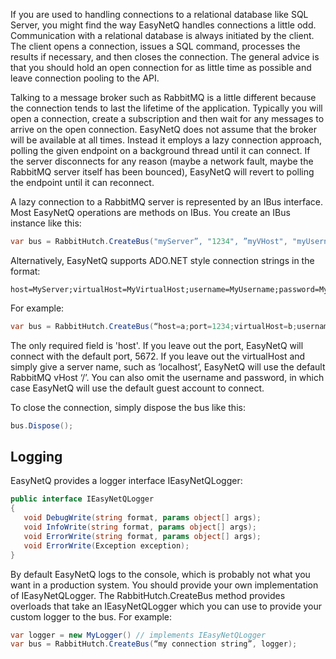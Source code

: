 If you are used to handling connections to a relational database like SQL Server, you might find the way EasyNetQ handles connections a little odd. Communication with a relational database is always initiated by the client. The client opens a connection, issues a SQL command, processes the results if necessary, and then closes the connection. The general advice is that you should hold an open connection for as little time as possible and leave connection pooling to the API. 

Talking to a message broker such as RabbitMQ is a little different because the connection tends to last the lifetime of the application. Typically you will open a connection, create a subscription and then wait for any messages to arrive on the open connection. EasyNetQ does not assume that the broker will be available at all times. Instead it employs a lazy connection approach, polling the given endpoint on a background thread until it can connect. If the server disconnects for any reason (maybe a network fault, maybe the RabbitMQ server itself has been bounced), EasyNetQ will revert to polling the endpoint until it can reconnect.

A lazy connection to a RabbitMQ server is represented by an IBus interface. Most EasyNetQ operations are methods on IBus. You create an IBus instance like this:
```c#
var bus = RabbitHutch.CreateBus("myServer”, "1234", ”myVHost", "myUsername", "myPassword");
```
Alternatively, EasyNetQ supports ADO.NET style connection strings in the format:

    host=MyServer;virtualHost=MyVirtualHost;username=MyUsername;password=MyPassword

For example:
```c#
var bus = RabbitHutch.CreateBus(“host=a;port=1234;virtualHost=b;username=c;password=d”);
```
The only required field is 'host'. If you leave out the port, EasyNetQ will connect with the default port, 5672. If you leave out the virtualHost and simply give a server name, such as ‘localhost’, EasyNetQ will use the default RabbitMQ vHost ‘/’. You can also omit the username and password, in which case EasyNetQ will use the default guest account to connect.

To close the connection, simply dispose the bus like this:
```c#
bus.Dispose();
```
## Logging

EasyNetQ provides a logger interface IEasyNetQLogger:
```c#
public interface IEasyNetQLogger
{
   void DebugWrite(string format, params object[] args);
   void InfoWrite(string format, params object[] args);
   void ErrorWrite(string format, params object[] args);
   void ErrorWrite(Exception exception);
}
```
By default EasyNetQ logs to the console, which is probably not what you want in a production system. You should provide your own implementation of IEasyNetQLogger. The RabbitHutch.CreateBus method provides overloads that take an IEasyNetQLogger which you can use to provide your custom logger to the bus. For example:
```c#
var logger = new MyLogger() // implements IEasyNetQLogger
var bus = RabbitHutch.CreateBus(“my connection string”, logger);
```